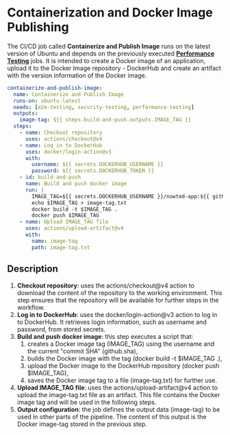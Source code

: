 # Containerization and Docker Image Publishing

The CI/CD job called **Containerize and Publish Image** runs on the latest version of Ubuntu and depends on the previously executed **[Performance Testing](Performance-Testing.md)** jobs. It is intended to create a Docker image of an application, upload it to the Docker Image repository - DockerHub and create an artifact with the version information of the Docker image.

```yaml
containerize-and-publish-image:
  name: Containerize and Publish Image
  runs-on: ubuntu-latest
  needs: [e2e-testing, security-testing, performance-testing]
  outputs:
    image-tag: ${{ steps.build-and-push.outputs.IMAGE_TAG }}
  steps:
    - name: Checkout repository
      uses: actions/checkout@v4
    - name: Log in to DockerHub
      uses: docker/login-action@v3
      with:
        username: ${{ secrets.DOCKERHUB_USERNAME }}
        password: ${{ secrets.DOCKERHUB_TOKEN }}
    - id: build-and-push
      name: Build and push docker image
      run: |
        IMAGE_TAG=${{ secrets.DOCKERHUB_USERNAME }}/nowted-app:${{ github.sha }}
        echo $IMAGE_TAG > image-tag.txt
        docker build -t $IMAGE_TAG .
        docker push $IMAGE_TAG
    - name: Upload IMAGE_TAG file
      uses: actions/upload-artifact@v4
      with:
        name: image-tag
        path: image-tag.txt
```

## Description

1. **Checkout repository**: uses the actions/checkout@v4 action to download the content of the repository to the working environment. This step ensures that the repository will be available for further steps in the workflow.
2. **Log in to DockerHub**: uses the docker/login-action@v3 action to log in to DockerHub. It retrieves login information, such as username and password, from stored secrets.
3. **Build and push docker image**: this step executes a script that:
   1. creates a Docker image tag (IMAGE_TAG) using the username and the current "commit SHA" (github.sha),
   2. builds the Docker image with the tag (docker build -t $IMAGE_TAG .),
   3. upload the Docker image to the DockerHub repository (docker push $IMAGE_TAG),
   4. saves the Docker image tag to a file (image-tag.txt) for further use.
4. **Upload IMAGE_TAG file**: uses the actions/upload-artifact@v4 action to upload the image-tag.txt file as an artifact. This file contains the Docker image tag and will be used in the following steps.
5. **Output configuration**: the job defines the output data (image-tag) to be used in other parts of the pipeline. The content of this output is the Docker image-tag stored in the previous step.